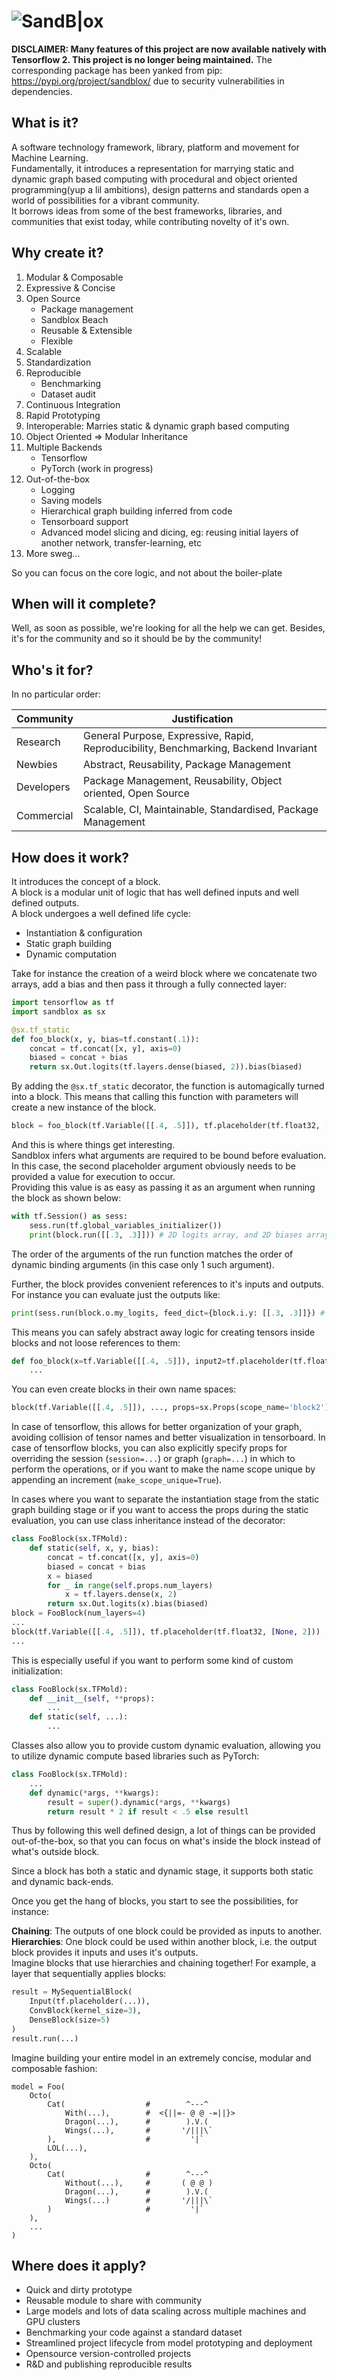 ![SandB|ox](https://image.ibb.co/bRbfGc/SandBlox.png)
===
**DISCLAIMER: Many features of this project are now available natively with Tensorflow 2. This project is no longer being maintained.**
The corresponding package has been yanked from pip: https://pypi.org/project/sandblox/ due to security vulnerabilities in dependencies.

**What** is it?
---  
A software technology framework, library, platform and movement for Machine Learning.  
Fundamentally, it introduces a representation for marrying static and dynamic graph based computing with procedural and object oriented programming(yup a lil ambitions), design patterns and standards open a world of possibilities for a vibrant community.  
It borrows ideas from some of the best frameworks, libraries, and communities that exist today, while contributing novelty of it's own.  

**Why** create it?
---
1. Modular & Composable
2. Expressive & Concise
3. Open Source
     - Package management
     - Sandblox Beach
     - Reusable & Extensible
     - Flexible
4. Scalable
5. Standardization
6. Reproducible
     - Benchmarking
     - Dataset audit
7. Continuous Integration
8. Rapid Prototyping
9. Interoperable: Marries static & dynamic graph based computing
10. Object Oriented => Modular Inheritance
11. Multiple Backends
     - Tensorflow
     - PyTorch (work in progress)
12. Out-of-the-box
     - Logging
     - Saving models
     - Hierarchical graph building inferred from code
     - Tensorboard support
     - Advanced model slicing and dicing, eg: reusing initial layers of another network, transfer-learning, etc
13. More sweg...

So you can focus on the core logic, and not about the boiler-plate

**When** will it complete?
---
Well, as soon as possible, we're looking for all the help we can get. Besides, it's for the community and so it should be by the community!

**Who**'s it for?
---
In no particular order:

Community     | Justification
---|---
Research    | General Purpose, Expressive, Rapid, Reproducibility, Benchmarking, Backend Invariant
Newbies     | Abstract, Reusability, Package Management
Developers  | Package Management, Reusability, Object oriented, Open Source
Commercial  | Scalable, CI, Maintainable, Standardised, Package Management

**How** does it work?
---
It introduces the concept of a block.  
A block is a modular unit of logic that has well defined inputs and well defined outputs.  
A block undergoes a well defined life cycle:
 - Instantiation & configuration
 - Static graph building
 - Dynamic computation

Take for instance the creation of a weird block where we concatenate two arrays, add a bias and then pass it through a fully connected layer:

```python
import tensorflow as tf
import sandblox as sx

@sx.tf_static
def foo_block(x, y, bias=tf.constant(.1)):
    concat = tf.concat([x, y], axis=0)
    biased = concat + bias
    return sx.Out.logits(tf.layers.dense(biased, 2)).bias(biased)
```

By adding the `@sx.tf_static` decorator, the function is automagically turned into a block.
This means that calling this function with parameters will create a new instance of the block.

```python
block = foo_block(tf.Variable([[.4, .5]]), tf.placeholder(tf.float32, [None, 2]))
```

And this is where things get interesting.  
Sandblox infers what arguments are required to be bound before evaluation.
In this case, the second placeholder argument obviously needs to be provided a value for execution to occur.   
Providing this value is as easy as passing it as an argument when running the block as shown below:  

```python
with tf.Session() as sess:
    sess.run(tf.global_variables_initializer())
    print(block.run([[.3, .3]])) # 2D logits array, and 2D biases array
```

The order of the arguments of the run function matches the order of dynamic binding arguments (in this case only 1 such argument).

Further, the block provides convenient references to it's inputs and outputs. For instance you can evaluate just the outputs like:

```python
print(sess.run(block.o.my_logits, feed_dict={block.i.y: [[.3, .3]]}) # 2D logits array
```

This means you can safely abstract away logic for creating tensors inside blocks and not loose references to them:

```python
def foo_block(x=tf.Variable([[.4, .5]]), input2=tf.placeholder(tf.float32, [None, 2]), bias=tf.constant(.1))
    ...
```

You can even create blocks in their own name spaces:

```python
block(tf.Variable([[.4, .5]]), ..., props=sx.Props(scope_name='block2'))
```

In case of tensorflow, this allows for better organization of your graph, avoiding collision of tensor names and better visualization in tensorboard.
In case of tensorflow blocks, you can also explicitly specify props for overriding the session (`session=...`) or graph (`graph=...`) in which to perform the operations, or if you want to make the name scope unique by appending an increment (`make_scope_unique=True`).

In cases where you want to separate the instantiation stage from the static graph building stage or if you want to access the props during the static evaluation, you can use class inheritance instead of the decorator:

```python
class FooBlock(sx.TFMold):
    def static(self, x, y, bias):
        concat = tf.concat([x, y], axis=0)
        biased = concat + bias
        x = biased
        for _ in range(self.props.num_layers)
            x = tf.layers.dense(x, 2)
        return sx.Out.logits(x).bias(biased)
block = FooBlock(num_layers=4)
...
block(tf.Variable([[.4, .5]]), tf.placeholder(tf.float32, [None, 2]))
...
```

This is especially useful if you want to perform some kind of custom initialization:

```python
class FooBlock(sx.TFMold):
    def __init__(self, **props):
        ...
    def static(self, ...):
        ...
```
	    
Classes also allow you to provide custom dynamic evaluation, allowing you to utilize dynamic compute based libraries such as PyTorch:

```python
class FooBlock(sx.TFMold):
    ...
    def dynamic(*args, **kwargs):
        result = super().dynamic(*args, **kwargs)
        return result * 2 if result < .5 else resultl
```

Thus by following this well defined design, a lot of things can be provided out-of-the-box, so that you can focus on what's inside the block instead of what's outside block.
 
Since a block has both a static and dynamic stage, it supports both static and dynamic back-ends.

Once you get the hang of blocks, you start to see the possibilities, for instance:

**Chaining**: The outputs of one block could be provided as inputs to another.  
**Hierarchies**: One block could be used within another block, i.e. the output block provides it inputs and uses it's outputs.  
Imagine blocks that use hierarchies and chaining together!
For example, a layer that sequentially applies blocks:

```python
result = MySequentialBlock(
    Input(tf.placeholder(...)),
    ConvBlock(kernel_size=3),
    DenseBlock(size=5)
)
result.run(...)
```

Imagine building your entire model in an extremely concise, modular and composable fashion:

```
model = Foo(
    Octo(
        Cat(                  #        ^---^
            With(...),        #  <{||=- @ @ -=||}>
            Dragon(...),      #        ).V.(
            Wings(...),       #       '/|||\`
        ),                    #         '|`  
        LOL(...),
    ),
    Octo(
        Cat(                  #        ^---^
            Without(...),     #       ( @ @ )
            Dragon(...),      #        ).V.(
            Wings(...)        #       '/|||\`
        )                     #         '|`  
    ),
    ...
)
```


**Where** does it apply?
---
 - Quick and dirty prototype
 - Reusable module to share with community
 - Large models and lots of data scaling across multiple machines and GPU clusters
 - Benchmarking your code against a standard dataset
 - Streamlined project lifecycle from model prototyping and deployment
 - Opensource version-controlled projects
 - R&D and publishing reproducible results
